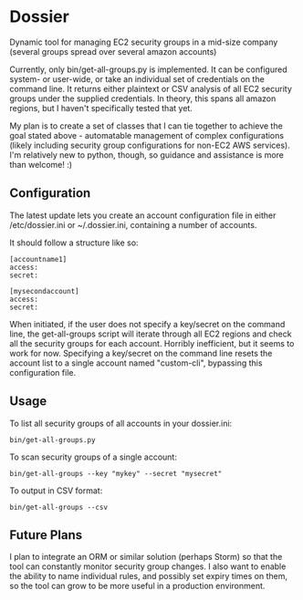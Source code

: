 Dossier
=======

Dynamic tool for managing EC2 security groups in a mid-size company (several groups spread over several amazon accounts)

Currently, only bin/get-all-groups.py is implemented. It can be configured system- or user-wide, or take an individual set of credentials on the command line. It returns either plaintext or CSV analysis of all EC2 security groups under the supplied credentials. In theory, this spans all amazon regions, but I haven't specifically tested that yet.

My plan is to create a set of classes that I can tie together to achieve the goal stated above - automatable management of complex configurations (likely including security group configurations for non-EC2 AWS services). I'm relatively new to python, though, so guidance and assistance is more than welcome! :)

Configuration
-------------

The latest update lets you create an account configuration file in either /etc/dossier.ini or ~/.dossier.ini, containing a number of accounts. 

It should follow a structure like so:

    [accountname1]
    access:
    secret:

    [mysecondaccount]
    access:
    secret:

When initiated, if the user does not specify a key/secret on the command line, the get-all-groups script will iterate through all EC2 regions and check all the security groups for each account. Horribly inefficient, but it seems to work for now. Specifying a key/secret on the command line resets the account list to a single account named "custom-cli", bypassing this configuration file.

Usage
-----

To list all security groups of all accounts in your dossier.ini:

    bin/get-all-groups.py

To scan security groups of a single account:

    bin/get-all-groups --key "mykey" --secret "mysecret"

To output in CSV format:

    bin/get-all-groups --csv

Future Plans
------------

I plan to integrate an ORM or similar solution (perhaps Storm) so that the tool can constantly monitor security group changes. I also want to enable the ability to name individual rules, and possibly set expiry times on them, so the tool can grow to be more useful in a production environment. 

